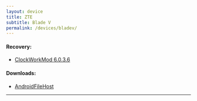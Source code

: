 ```yaml
---
layout: device
title: ZTE
subtitle: Blade V
permalink: /devices/bladev/
---
```


#### Recovery:

- [ClockWorkMod 6.0.3.6](/devices/bladev/CWM)

#### Downloads:

- [AndroidFileHost](https://www.androidfilehost.com/?w=files&flid=90263)

----
